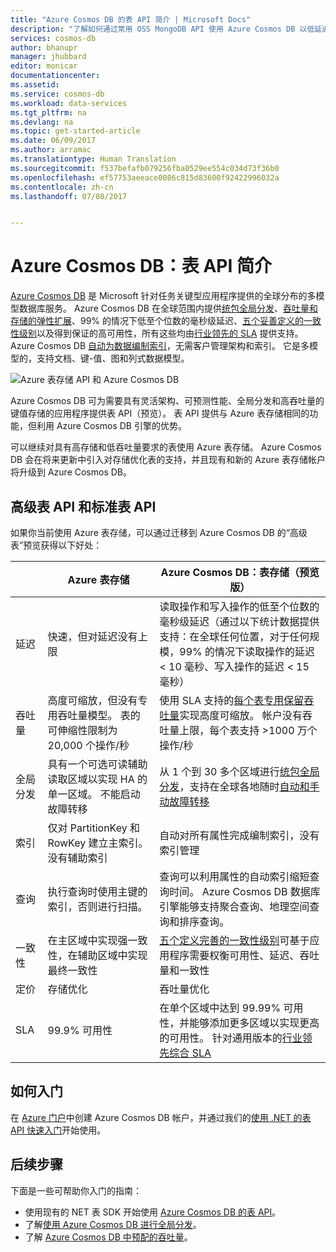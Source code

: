```yaml
---
title: "Azure Cosmos DB 的表 API 简介 | Microsoft Docs"
description: "了解如何通过常用 OSS MongoDB API 使用 Azure Cosmos DB 以低延迟存储和查询大量键值对数据。"
services: cosmos-db
author: bhanupr
manager: jhubbard
editor: monicar
documentationcenter: 
ms.assetid: 
ms.service: cosmos-db
ms.workload: data-services
ms.tgt_pltfrm: na
ms.devlang: na
ms.topic: get-started-article
ms.date: 06/09/2017
ms.author: arramac
ms.translationtype: Human Translation
ms.sourcegitcommit: f537befafb079256fba0529ee554c034d73f36b0
ms.openlocfilehash: ef57753aeeace0086c815d83600f92422996032a
ms.contentlocale: zh-cn
ms.lasthandoff: 07/08/2017


---
```

# Azure Cosmos DB：表 API 简介
<a id="introduction-to-azure-cosmos-db-table-api" class="xliff"></a>

[Azure Cosmos DB](introduction.md) 是 Microsoft 针对任务关键型应用程序提供的全球分布的多模型数据库服务。 Azure Cosmos DB 在全球范围内提供[统包全局分发](distribute-data-globally.md)、[吞吐量和存储的弹性扩展](partition-data.md)、99% 的情况下低至个位数的毫秒级延迟、[五个妥善定义的一致性级别](consistency-levels.md)以及得到保证的高可用性，所有这些均由[行业领先的 SLA](https://azure.microsoft.com/support/legal/sla/cosmos-db/) 提供支持。 Azure Cosmos DB [自动为数据编制索引](http://www.vldb.org/pvldb/vol8/p1668-shukla.pdf)，无需客户管理架构和索引。 它是多模型的，支持文档、键-值、图和列式数据模型。 

![Azure 表存储 API 和 Azure Cosmos DB](./media/table-introduction/premium-tables.png) 

Azure Cosmos DB 可为需要具有灵活架构、可预测性能、全局分发和高吞吐量的键值存储的应用程序提供表 API（预览）。 表 API 提供与 Azure 表存储相同的功能，但利用 Azure Cosmos DB 引擎的优势。 

可以继续对具有高存储和低吞吐量要求的表使用 Azure 表存储。 Azure Cosmos DB 会在将来更新中引入对存储优化表的支持，并且现有和新的 Azure 表存储帐户将升级到 Azure Cosmos DB。

## 高级表 API 和标准表 API
<a id="premium-and-standard-table-apis" class="xliff"></a>
如果你当前使用 Azure 表存储，可以通过迁移到 Azure Cosmos DB 的“高级表”预览获得以下好处：

|  | Azure 表存储 | Azure Cosmos DB：表存储（预览版） |
| --- | --- | --- |
| 延迟 | 快速，但对延迟没有上限 | 读取操作和写入操作的低至个位数的毫秒级延迟（通过以下统计数据提供支持：在全球任何位置，对于任何规模，99% 的情况下读取操作的延迟 < 10 毫秒、写入操作的延迟 < 15 毫秒） |
| 吞吐量 | 高度可缩放，但没有专用吞吐量模型。 表的可伸缩性限制为 20,000 个操作/秒 | 使用 SLA 支持的[每个表专用保留吞吐量](request-units.md)实现高度可缩放。 帐户没有吞吐量上限，每个表支持 >1000 万个操作/秒 |
| 全局分发 | 具有一个可选可读辅助读取区域以实现 HA 的单一区域。 不能启动故障转移 | 从 1 个到 30 多个区域进行[统包全局分发](distribute-data-globally.md)，支持在全球各地随时[自动和手动故障转移](regional-failover.md) |
| 索引 | 仅对 PartitionKey 和 RowKey 建立主索引。 没有辅助索引 | 自动对所有属性完成编制索引，没有索引管理 |
| 查询 | 执行查询时使用主键的索引，否则进行扫描。 | 查询可以利用属性的自动索引缩短查询时间。 Azure Cosmos DB 数据库引擎能够支持聚合查询、地理空间查询和排序查询。 |
| 一致性 | 在主区域中实现强一致性，在辅助区域中实现最终一致性 | [五个定义完善的一致性级别](consistency-levels.md)可基于应用程序需要权衡可用性、延迟、吞吐量和一致性 |
| 定价 | 存储优化  | 吞吐量优化 |
| SLA | 99.9% 可用性 | 在单个区域中达到 99.99% 可用性，并能够添加更多区域以实现更高的可用性。 针对通用版本的[行业领先综合 SLA](https://azure.microsoft.com/support/legal/sla/cosmos-db/) |

## 如何入门
<a id="how-to-get-started" class="xliff"></a>

在 [Azure 门户](https://portal.azure.com)中创建 Azure Cosmos DB 帐户，并通过我们的[使用 .NET 的表 API 快速入门](create-table-dotnet.md)开始使用。 

## 后续步骤
<a id="next-steps" class="xliff"></a>

下面是一些可帮助你入门的指南：
* 使用现有的 NET 表 SDK 开始使用 [Azure Cosmos DB 的表 API](create-table-dotnet.md)。
* 了解[使用 Azure Cosmos DB 进行全局分发](distribute-data-globally.md)。
* 了解 [Azure Cosmos DB 中预配的吞吐量](request-units.md)。

